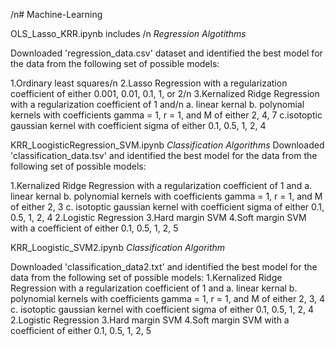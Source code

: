  /n# Machine-Learning

OLS_Lasso_KRR.ipynb includes /n
*Regression Algotithms*

Downloaded 'regression_data.csv' dataset and identified the best model for the data from the following set of possible models:

1.Ordinary least squares/n
2.Lasso Regression with a regularization coefficient of either 0.001, 0.01, 0.1, 1, or 2/n
3.Kernalized Ridge Regression with a regularization coefficient of 1 and/n
  a. linear kernal
  b. polynomial kernels with coefficients gamma = 1, r = 1, and M of either 2, 4, 7
  c.isotoptic gaussian kernel with coefficient sigma of either 0.1, 0.5, 1, 2, 4


KRR_LoogisticRegression_SVM.ipynb
*Classification Algorithms*
Downloaded 'classification_data.tsv' and identified the best model for the data from the following set of possible models:

1.Kernalized Ridge Regression with a regularization coefficient of 1 and 
  a. linear kernal
  b. polynomial kernels with coefficients gamma = 1, r = 1, and M of either 2, 3
  c. isotoptic gaussian kernel with coefficient sigma of either 0.1, 0.5, 1, 2, 4
2.Logistic Regression
3.Hard margin SVM
4.Soft margin SVM with a coefficient of either 0.1, 0.5, 1, 2, 5

KRR_Loogistic_SVM2.ipynb
*Classification Algorithm*

Downloaded 'classification_data2.txt' and identified the best model for the data from the following set of possible models:
1.Kernalized Ridge Regression with a regularization coefficient of 1 and 
  a. linear kernal
  b. polynomial kernels with coefficients gamma = 1, r = 1, and M of either 2, 3, 4
  c. isotoptic gaussian kernel with coefficient sigma of either 0.1, 0.5, 1, 2, 4
2.Logistic Regression
3.Hard margin SVM
4.Soft margin SVM with a coefficient of either 0.1, 0.5, 1, 2, 5
